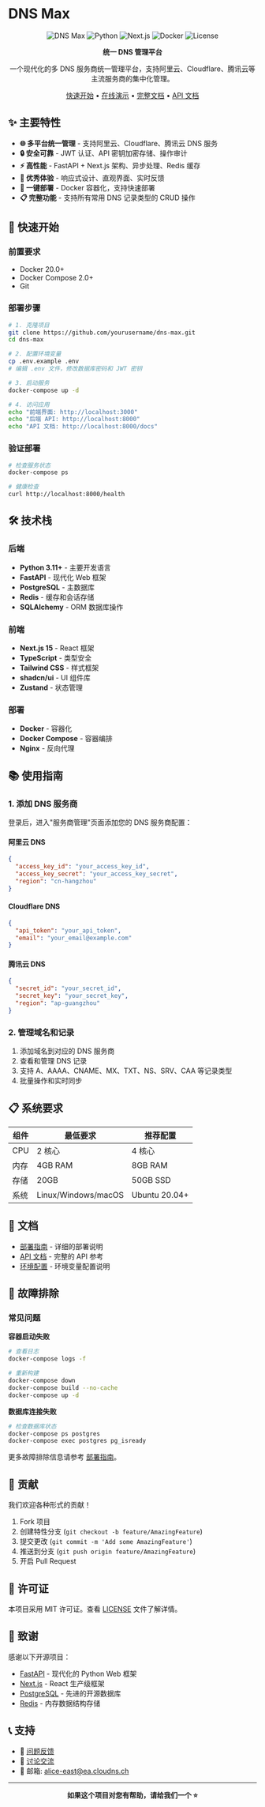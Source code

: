 # DNS Max

<div align="center">

![DNS Max](https://img.shields.io/badge/DNS%20Max-v1.0.0-blue)
![Python](https://img.shields.io/badge/Python-3.11+-brightgreen)
![Next.js](https://img.shields.io/badge/Next.js-15.0+-blue)
![Docker](https://img.shields.io/badge/Docker-Ready-blue)
![License](https://img.shields.io/badge/License-MIT-green)

**统一 DNS 管理平台**

一个现代化的多 DNS 服务商统一管理平台，支持阿里云、Cloudflare、腾讯云等主流服务商的集中化管理。

[快速开始](#-快速开始) • [在线演示](https://demo.dnsmax.com) • [完整文档](./DEPLOYMENT.md) • [API 文档](http://localhost:8000/docs)

</div>

## ✨ 主要特性

- **🌐 多平台统一管理** - 支持阿里云、Cloudflare、腾讯云 DNS 服务
- **🔒 安全可靠** - JWT 认证、API 密钥加密存储、操作审计
- **⚡ 高性能** - FastAPI + Next.js 架构、异步处理、Redis 缓存
- **📱 优秀体验** - 响应式设计、直观界面、实时反馈
- **🚀 一键部署** - Docker 容器化，支持快速部署
- **📋 完整功能** - 支持所有常用 DNS 记录类型的 CRUD 操作

## 🚀 快速开始

### 前置要求

- Docker 20.0+
- Docker Compose 2.0+
- Git

### 部署步骤

```bash
# 1. 克隆项目
git clone https://github.com/yourusername/dns-max.git
cd dns-max

# 2. 配置环境变量
cp .env.example .env
# 编辑 .env 文件，修改数据库密码和 JWT 密钥

# 3. 启动服务
docker-compose up -d

# 4. 访问应用
echo "前端界面: http://localhost:3000"
echo "后端 API: http://localhost:8000"
echo "API 文档: http://localhost:8000/docs"
```

### 验证部署

```bash
# 检查服务状态
docker-compose ps

# 健康检查
curl http://localhost:8000/health
```

## 🛠️ 技术栈

### 后端
- **Python 3.11+** - 主要开发语言
- **FastAPI** - 现代化 Web 框架
- **PostgreSQL** - 主数据库
- **Redis** - 缓存和会话存储
- **SQLAlchemy** - ORM 数据库操作

### 前端
- **Next.js 15** - React 框架
- **TypeScript** - 类型安全
- **Tailwind CSS** - 样式框架
- **shadcn/ui** - UI 组件库
- **Zustand** - 状态管理

### 部署
- **Docker** - 容器化
- **Docker Compose** - 容器编排
- **Nginx** - 反向代理

## 📚 使用指南

### 1. 添加 DNS 服务商

登录后，进入"服务商管理"页面添加您的 DNS 服务商配置：

#### 阿里云 DNS
```json
{
  "access_key_id": "your_access_key_id",
  "access_key_secret": "your_access_key_secret",
  "region": "cn-hangzhou"
}
```

#### Cloudflare DNS
```json
{
  "api_token": "your_api_token",
  "email": "your_email@example.com"
}
```

#### 腾讯云 DNS
```json
{
  "secret_id": "your_secret_id",
  "secret_key": "your_secret_key",
  "region": "ap-guangzhou"
}
```

### 2. 管理域名和记录

1. 添加域名到对应的 DNS 服务商
2. 查看和管理 DNS 记录
3. 支持 A、AAAA、CNAME、MX、TXT、NS、SRV、CAA 等记录类型
4. 批量操作和实时同步

## 📋 系统要求

| 组件 | 最低要求 | 推荐配置 |
|------|----------|----------|
| CPU | 2 核心 | 4 核心 |
| 内存 | 4GB RAM | 8GB RAM |
| 存储 | 20GB | 50GB SSD |
| 系统 | Linux/Windows/macOS | Ubuntu 20.04+ |

## 📖 文档

- [部署指南](./DEPLOYMENT.md) - 详细的部署说明
- [API 文档](http://localhost:8000/docs) - 完整的 API 参考
- [环境配置](./ENVIRONMENT.md) - 环境变量配置说明

## 🔧 故障排除

### 常见问题

**容器启动失败**
```bash
# 查看日志
docker-compose logs -f

# 重新构建
docker-compose down
docker-compose build --no-cache
docker-compose up -d
```

**数据库连接失败**
```bash
# 检查数据库状态
docker-compose ps postgres
docker-compose exec postgres pg_isready
```

更多故障排除信息请参考 [部署指南](./DEPLOYMENT.md#-故障排除)。

## 🤝 贡献

我们欢迎各种形式的贡献！

1. Fork 项目
2. 创建特性分支 (`git checkout -b feature/AmazingFeature`)
3. 提交更改 (`git commit -m 'Add some AmazingFeature'`)
4. 推送到分支 (`git push origin feature/AmazingFeature`)
5. 开启 Pull Request

## 📄 许可证

本项目采用 MIT 许可证。查看 [LICENSE](LICENSE) 文件了解详情。

## 🙏 致谢

感谢以下开源项目：
- [FastAPI](https://fastapi.tiangolo.com/) - 现代化的 Python Web 框架
- [Next.js](https://nextjs.org/) - React 生产级框架
- [PostgreSQL](https://www.postgresql.org/) - 先进的开源数据库
- [Redis](https://redis.io/) - 内存数据结构存储

## 📞 支持

- 🐛 [问题反馈](https://github.com/yourusername/dns-max/issues)
- 💬 [讨论交流](https://github.com/yourusername/dns-max/discussions)
- 📧 邮箱: alice-east@ea.cloudns.ch

---

<div align="center">

**如果这个项目对您有帮助，请给我们一个 ⭐️**

</div>